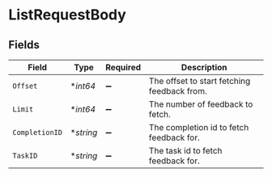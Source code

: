 # ListRequestBody


## Fields

| Field                                       | Type                                        | Required                                    | Description                                 |
| ------------------------------------------- | ------------------------------------------- | ------------------------------------------- | ------------------------------------------- |
| `Offset`                                    | **int64*                                    | :heavy_minus_sign:                          | The offset to start fetching feedback from. |
| `Limit`                                     | **int64*                                    | :heavy_minus_sign:                          | The number of feedback to fetch.            |
| `CompletionID`                              | **string*                                   | :heavy_minus_sign:                          | The completion id to fetch feedback for.    |
| `TaskID`                                    | **string*                                   | :heavy_minus_sign:                          | The task id to fetch feedback for.          |